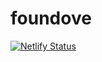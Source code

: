 # foundove
[![Netlify Status](https://api.netlify.com/api/v1/badges/d02a2def-6dfe-4691-ab04-5175d8058e07/deploy-status)](https://app.netlify.com/sites/foundove-ui/deploys)
